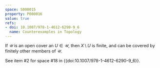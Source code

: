 ```yaml
---
space: S000015
property: P000016
value: true
refs:
- doi: 10.1007/978-1-4612-6290-9_6
  name: Counterexamples in Topology
---
```


If $\mathcal{U}$ is an open cover an $U \in \mathcal{U}$, then $X \setminus U$ is finite, and can be covered by finitely other members of $\mathcal{U}$.

See item #2 for space #18 in {{doi:10.1007/978-1-4612-6290-9_6}}.
